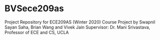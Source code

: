 # BVSece209as
Project Repository for ECE209AS (Winter 2020) Course Project by Swapnil Sayan Saha, Brian Wang and Vivek Jain
Supervisor: Dr. Mani Srivastava, Professor of ECE and CS, UCLA
